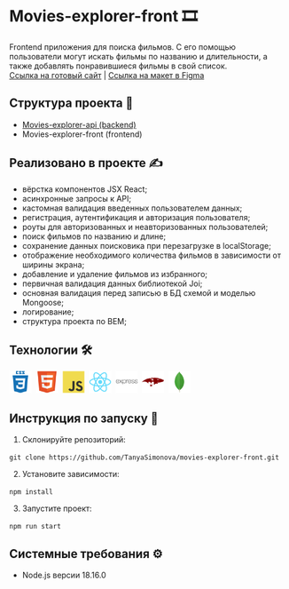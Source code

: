 # Movies-explorer-front 🎞
Frontend приложения для поиска фильмов. С его помощью пользователи могут искать фильмы по названию и длительности, а также добавлять понравившиеся фильмы в свой список.  
[Ссылка на готовый сайт](https://movies-explorer.pnk.nomoredomainswork.ru) | [Ссылка на макет в Figma](https://www.figma.com/file/6FMWkB94wE7KTkcCgUXtnC/%D0%94%D0%B8%D0%BF%D0%BB%D0%BE%D0%BC%D0%BD%D1%8B%D0%B9-%D0%BF%D1%80%D0%BE%D0%B5%D0%BA%D1%82?type=design&node-id=891-3857&mode=design&t=LsDBX72q3i2a6n2t-0) 

## Структура проекта 📖

* [Movies-explorer-api (backend)](https://github.com/TanyaSimonova/movies-explorer-api.git)  
* Movies-explorer-front (frontend) 

## Реализовано в проекте ✍

* вёрстка компонентов JSX React;
* асинхронные запросы к API;
* кастомная валидация введенных пользователем данных;
* регистрация, аутентификация и авторизация пользователя;
* роуты для авторизованных и неавторизованных пользователей;
* поиск фильмов по названию и длине;
* сохранение данных поисковика при перезагрузке в localStorage;
* отображение необходимого количества фильмов в зависимости от ширины экрана;
* добавление и удаление фильмов из избранного;
* первичная валидация данных библиотекой Joi;
* основная валидация перед записью в БД схемой и моделью Mongoose;
* логирование;
* структура проекта по BEM; 

## Технологии 🛠

  <img src="https://github.com/devicons/devicon/blob/master/icons/css3/css3-plain-wordmark.svg"  title="CSS3" alt="CSS" width="40" height="40"/>&nbsp;
  <img src="https://github.com/devicons/devicon/blob/master/icons/html5/html5-original.svg" title="HTML5" alt="HTML" width="40" height="40"/>&nbsp;
  <img src="https://github.com/devicons/devicon/blob/master/icons/javascript/javascript-original.svg" title="JavaScript" alt="JavaScript" width="40" height="40"/>&nbsp;
  <img src="https://github.com/devicons/devicon/blob/master/icons/react/react-original.svg" title="React" alt="React" width="40" height="40"/>&nbsp;
  <img src="https://github.com/devicons/devicon/blob/master/icons/express/express-original-wordmark.svg" title="Express" alt="JavaScript" width="40" height="40"/>&nbsp;
  <img src="https://github.com/devicons/devicon/blob/master/icons/mongoose/mongoose-original.svg" title="Mongoose" alt="Mongoose" width="40" height="40"/>&nbsp;
  <img src="https://github.com/devicons/devicon/blob/master/icons/mongodb/mongodb-original.svg" title="MongoDB" alt="MongoDB" width="40" height="40"/>&nbsp;

## Инструкция по запуску 🏁

1. Склонируйте репозиторий:

  ``
  git clone https://github.com/TanyaSimonova/movies-explorer-front.git
  ``

2. Установите зависимости:
   
``
npm install
`` 

3. Запустите проект:

``
npm run start
``

## Системные требования ⚙

- Node.js версии 18.16.0  


